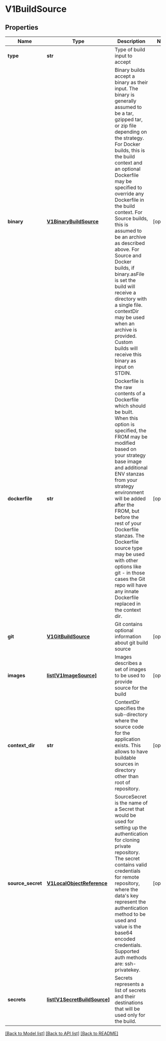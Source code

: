 # V1BuildSource

## Properties
Name | Type | Description | Notes
------------ | ------------- | ------------- | -------------
**type** | **str** | Type of build input to accept | 
**binary** | [**V1BinaryBuildSource**](V1BinaryBuildSource.md) | Binary builds accept a binary as their input. The binary is generally assumed to be a tar, gzipped tar, or zip file depending on the strategy. For Docker builds, this is the build context and an optional Dockerfile may be specified to override any Dockerfile in the build context. For Source builds, this is assumed to be an archive as described above. For Source and Docker builds, if binary.asFile is set the build will receive a directory with a single file. contextDir may be used when an archive is provided. Custom builds will receive this binary as input on STDIN. | [optional] 
**dockerfile** | **str** | Dockerfile is the raw contents of a Dockerfile which should be built. When this option is specified, the FROM may be modified based on your strategy base image and additional ENV stanzas from your strategy environment will be added after the FROM, but before the rest of your Dockerfile stanzas. The Dockerfile source type may be used with other options like git - in those cases the Git repo will have any innate Dockerfile replaced in the context dir. | [optional] 
**git** | [**V1GitBuildSource**](V1GitBuildSource.md) | Git contains optional information about git build source | [optional] 
**images** | [**list[V1ImageSource]**](V1ImageSource.md) | Images describes a set of images to be used to provide source for the build | [optional] 
**context_dir** | **str** | ContextDir specifies the sub-directory where the source code for the application exists. This allows to have buildable sources in directory other than root of repository. | [optional] 
**source_secret** | [**V1LocalObjectReference**](V1LocalObjectReference.md) | SourceSecret is the name of a Secret that would be used for setting up the authentication for cloning private repository. The secret contains valid credentials for remote repository, where the data&#39;s key represent the authentication method to be used and value is the base64 encoded credentials. Supported auth methods are: ssh-privatekey. | [optional] 
**secrets** | [**list[V1SecretBuildSource]**](V1SecretBuildSource.md) | Secrets represents a list of secrets and their destinations that will be used only for the build. | 

[[Back to Model list]](../README.md#documentation-for-models) [[Back to API list]](../README.md#documentation-for-api-endpoints) [[Back to README]](../README.md)


